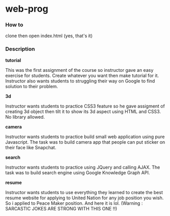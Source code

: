 # web-prog

### How to

clone then open index.html (yes, that's it)

### Description

**tutorial**

This was the first assignment of the course so instructor gave an easy exercise for students.
Create whatever you want then make tutorial for it. Instructor also wants students
to struggling their way on Google to find solution to their problem.

**3d**

Instructor wants students to practice CSS3 feature so he gave assigment of creating
3d object then tilt it to show its 3d aspect using HTML and CSS3. No library allowed.

**camera**

Instructor wants students to practice build small web application using pure Javascript.
The task was to build camera app that people can put sticker on their face like Snapchat.

**search**

Instructor wants students to practice using JQuery and calling AJAX. The task was to build search
engine using Google Knowledge Graph API.

**resume**

Instructor wants students to use everything they learned to create the best resume website for
applying to United Nation for any job position you wish. So i applied to Peace Maker position.
And here it is lol. (Warning : SARCASTIC JOKES ARE STRONG WITH THIS ONE !!)
